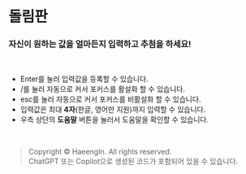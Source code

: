 # 돌림판
### 자신이 원하는 값을 얼마든지 입력하고 추첨을 하세요!

<br>

- Enter를 눌러 입력값을 등록할 수 있습니다.
- /를 눌러 자동으로 커서 포커스를 활설화 할 수 있습니다.
- esc를 눌러 자동으로 커서 포커스를 비활설화 할 수 있습니다.
- 입력값은 최대 <b>4자</b>(한글, 영어만 지원)까지 입력할 수 있습니다.
- 우측 상단의 <b>도움말</b> 버튼을 눌러서 도움말을 확인할 수 있습니다.

<br>

> Copyright &copy; HaeengIn. All rights reserved.<br>
> ChatGPT 또는 Copilot으로 생성된 코드가 포함되어 있을 수 있습니다.
